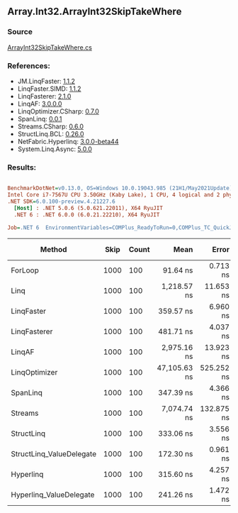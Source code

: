 ﻿## Array.Int32.ArrayInt32SkipTakeWhere

### Source
[ArrayInt32SkipTakeWhere.cs](../LinqBenchmarks/Array/Int32/ArrayInt32SkipTakeWhere.cs)

### References:
- JM.LinqFaster: [1.1.2](https://www.nuget.org/packages/JM.LinqFaster/1.1.2)
- LinqFaster.SIMD: [1.1.2](https://www.nuget.org/packages/LinqFaster.SIMD/1.0.3)
- LinqFasterer: [2.1.0](https://www.nuget.org/packages/LinqFasterer/2.1.0)
- LinqAF: [3.0.0.0](https://www.nuget.org/packages/LinqAF/3.0.0.0)
- LinqOptimizer.CSharp: [0.7.0](https://www.nuget.org/packages/LinqOptimizer.CSharp/0.7.0)
- SpanLinq: [0.0.1](https://www.nuget.org/packages/SpanLinq/0.0.1)
- Streams.CSharp: [0.6.0](https://www.nuget.org/packages/Streams.CSharp/0.6.0)
- StructLinq.BCL: [0.26.0](https://www.nuget.org/packages/StructLinq/0.26.0)
- NetFabric.Hyperlinq: [3.0.0-beta44](https://www.nuget.org/packages/NetFabric.Hyperlinq/3.0.0-beta44)
- System.Linq.Async: [5.0.0](https://www.nuget.org/packages/System.Linq.Async/5.0.0)

### Results:
``` ini

BenchmarkDotNet=v0.13.0, OS=Windows 10.0.19043.985 (21H1/May2021Update)
Intel Core i7-7567U CPU 3.50GHz (Kaby Lake), 1 CPU, 4 logical and 2 physical cores
.NET SDK=6.0.100-preview.4.21227.6
  [Host] : .NET 5.0.6 (5.0.621.22011), X64 RyuJIT
  .NET 6 : .NET 6.0.0 (6.0.21.22210), X64 RyuJIT

Job=.NET 6  EnvironmentVariables=COMPlus_ReadyToRun=0,COMPlus_TC_QuickJitForLoops=1,COMPlus_TieredPGO=1  Runtime=.NET 6.0  

```
|                   Method | Skip | Count |         Mean |      Error |     StdDev |          Ratio | RatioSD |   Gen 0 | Gen 1 | Gen 2 | Allocated |
|------------------------- |----- |------ |-------------:|-----------:|-----------:|---------------:|--------:|--------:|------:|------:|----------:|
|                  ForLoop | 1000 |   100 |     91.64 ns |   0.713 ns |   0.632 ns |       baseline |         |       - |     - |     - |         - |
|                     Linq | 1000 |   100 |  1,218.57 ns |  11.653 ns |  10.330 ns |  13.30x slower |   0.15x |  0.0725 |     - |     - |     152 B |
|               LinqFaster | 1000 |   100 |    359.57 ns |   6.960 ns |   5.812 ns |   3.92x slower |   0.05x |  0.7191 |     - |     - |   1,504 B |
|             LinqFasterer | 1000 |   100 |    481.71 ns |   4.037 ns |   3.579 ns |   5.26x slower |   0.07x |  0.3285 |     - |     - |     688 B |
|                   LinqAF | 1000 |   100 |  2,975.16 ns |  13.923 ns |  13.023 ns |  32.47x slower |   0.27x |       - |     - |     - |         - |
|            LinqOptimizer | 1000 |   100 | 47,105.63 ns | 525.252 ns | 491.321 ns | 513.92x slower |   7.07x | 15.1367 |     - |     - |  31,784 B |
|                 SpanLinq | 1000 |   100 |    347.39 ns |   4.366 ns |   3.646 ns |   3.79x slower |   0.04x |       - |     - |     - |         - |
|                  Streams | 1000 |   100 |  7,074.74 ns | 132.875 ns | 124.292 ns |  77.19x slower |   1.26x |  0.4349 |     - |     - |     912 B |
|               StructLinq | 1000 |   100 |    333.06 ns |   3.556 ns |   3.152 ns |   3.63x slower |   0.05x |  0.0458 |     - |     - |      96 B |
| StructLinq_ValueDelegate | 1000 |   100 |    172.30 ns |   0.961 ns |   0.852 ns |   1.88x slower |   0.01x |       - |     - |     - |         - |
|                Hyperlinq | 1000 |   100 |    315.60 ns |   4.257 ns |   3.774 ns |   3.44x slower |   0.04x |       - |     - |     - |         - |
|  Hyperlinq_ValueDelegate | 1000 |   100 |    241.26 ns |   1.472 ns |   1.305 ns |   2.63x slower |   0.02x |       - |     - |     - |         - |
